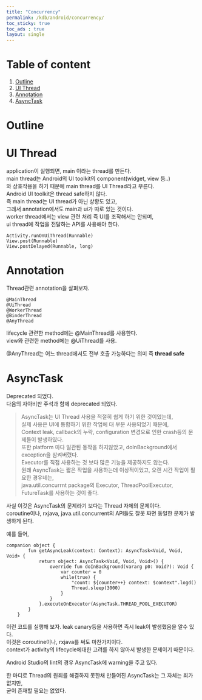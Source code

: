 ```yaml
---
title: "Concurrency"
permalink: /kdb/android/concurrency/
toc_sticky: true
toc_ads : true
layout: single
---
```


# Table of content
1. [Outline](#outline)   
2. [UI Thread](#ui-thread)   
3. [Annotation](#annotation)   
4. [AsyncTask](#asynctask)   

# Outline

# UI Thread
application이 실행되면, main 이라는 thread를 만든다.   
main thread는 Android의 UI toolkit의 component(widget, view 등..)   
와 상호작용을 하기 때문에 main thread를 UI Thread라고 부른다.   
Android UI toolkit은 thread safe하지 않다.    
즉 main thread는 UI thread가 아닌 상황도 있고,   
그래서 annotation에서도 main과 ui가 따로 있는 것이다.       
worker thread에서는 view 관련 처리 즉 UI를 조작해서는 안되며,    
ui thread에 작업을 전달하는 API를 사용해야 한다.    
```
Activity.runOnUiThread(Runnable)
View.post(Runnable)
View.postDelayed(Runnable, long)
```

# Annotation
Thread관련 annotation을 살펴보자.   
```
@MainThread
@UiThread
@WorkerThread
@BinderThread
@AnyThread
```

lifecycle  관련한 method에는 @MainThread를 사용한다.   
view와 관련한 method에는 @UiThread를 사용.    

@AnyThread는 어느 thread에서도 전부 호출 가능하다는 의미 즉 **thread safe**   

# AsyncTask
Deprecated 되었다.   
다음의 자아비판 주석과 함께 deprecated 되었다.   
> AsyncTask는 UI Thread 사용을 적절히 쉽게 하기 위한 것이었는데,    
실제 사용은 UI에 통합하기 위한 작업에 대 부분 사용되었기 때문에,    
Context leak, callback의 누락, configuration 변경으로 인한 crash등의 문제들이 발생하였다.   
또한 platform 마다 일관된 동작을 하지않았고, doInBackground에서 exception을 삼켜버렸다.   
Executor를 직접  사용하는 것 보다 많은 기능을 제공하지도 않는다.    
원래 AsyncTask는 짧은 작업을 사용하는데 이상적이었고, 오랜 시간 작업이 필요한 경우네는,   
java.util.concurrnt package의 Executor, ThreadPoolExecutor, FutureTask를 사용하는 것이 좋다.    

사실 이것은 AsyncTask의 문제라기 보다는 Thread 자체의 문제이다.   
coroutine이나, rxjava, java.util.concurrent의 API들도 잘못 짜면 동일한 문제가 발생하게 된다.   

예를 들어,    
```
companion object {
        fun getAsyncLeak(context: Context): AsyncTask<Void, Void, Void> {
            return object: AsyncTask<Void, Void, Void>() {
                override fun doInBackground(vararg p0: Void?): Void {
                    var counter = 0
                    while(true) {
                        "count: ${counter++} context: $context".logd()
                        Thread.sleep(3000)
                    }
                }
            }.executeOnExecutor(AsyncTask.THREAD_POOL_EXECUTOR)
        }
    }
```
이런 코드를 실행해 보자. leak canary등을 사용하면 즉시 leak이 발생했음을 알수 있다.     
이것은 coroutine이나, rxjava를 써도 마찬가지이다.   
context가 activity의 lifecycle에대한 고려를 하지 않아서 발생한 문제이기 때문이다.    

Android Studio의 lint의 경우 AsyncTask에 warning을 주고 있다.   

한 마디로 Thread의 원죄를 해결하지 못한채 만들어진 AsyncTask는 그 자체는 죄가 없지만,   
굳이 존재할 필요는 없었다.   



